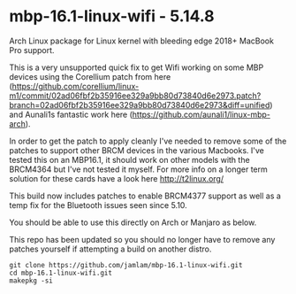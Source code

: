 mbp-16.1-linux-wifi - 5.14.8
==============

Arch Linux package for Linux kernel with bleeding edge 2018+ MacBook Pro support.

This is a very unsupported quick fix to get Wifi working on some MBP devices using the Corellium patch from here (https://github.com/corellium/linux-m1/commit/02ad06fbf2b35916ee329a9bb80d73840d6e2973.patch?branch=02ad06fbf2b35916ee329a9bb80d73840d6e2973&diff=unified) and Aunali1s fantastic work here (https://github.com/aunali1/linux-mbp-arch). 

In order to get the patch to apply cleanly I've needed to remove some of the patches to support other BRCM devices in the various Macbooks. I've tested this on an MBP16.1, it should work on other models with the BRCM4364 but I've not tested it myself. For more info on a longer term solution for these cards have a look here http://t2linux.org/

This build now includes patches to enable BRCM4377 support as well as a temp fix for the Bluetooth issues seen since 5.10.  

You should be able to use this directly on Arch or Manjaro as below. 

This repo has been updated so you should no longer have to remove any patches yourself if attempting a build on another distro.

    git clone https://github.com/jamlam/mbp-16.1-linux-wifi.git
    cd mbp-16.1-linux-wifi.git
    makepkg -si


